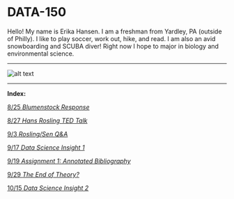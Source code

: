 # DATA-150

Hello! My name is Erika Hansen. I am a freshman from Yardley, PA (outside of Philly). I like to play soccer, work out, hike, and read. I am also an avid snowboarding and SCUBA diver! Right now I hope to major in biology and environmental science.

___

![alt text](http://www.oceanelders.org/wp-content/uploads/2011/11/whale_shark.png)

___

**Index:**

[8/25 *Blumenstock Response*](Blumenstock.md)

[8/27 *Hans Rosling TED Talk*](hansRosling.md)

[9/3 *Rosling/Sen Q&A*](Q&A.md)

[9/17 *Data Science Insight 1*](insight.md)

[9/19 *Assignment 1: Annotated Bibliography*](assn1.md)

[9/29 *The End of Theory?*](theory.md)

[10/15 *Data Science Insight 2*](benford.md)
